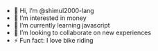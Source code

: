 - 👋 Hi, I’m @shimul2000-lang
- 👀 I’m interested in money
- 🌱 I’m currently learning javascript
- 💞️ I’m looking to collaborate on new experiences
- ⚡ Fun fact: I love bike riding

<!---
shimul2000-lang/shimul2000-lang is a ✨ special ✨ repository because its `README.md` (this file) appears on your GitHub profile.
You can click the Preview link to take a look at your changes.
--->
